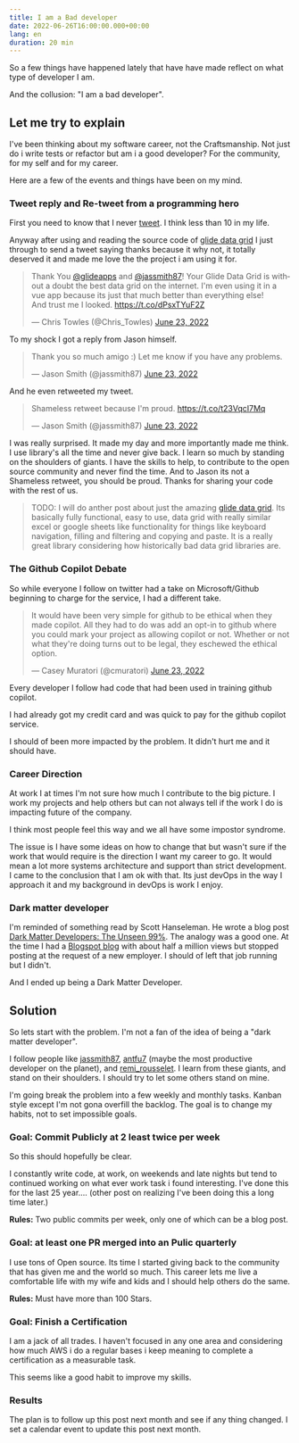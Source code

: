```yaml
---
title: I am a Bad developer
date: 2022-06-26T16:00:00.000+00:00
lang: en
duration: 20 min
---
```


So a few things have happened lately that have have made reflect on what type of developer I am.

And the collusion: "I am a bad developer".

## Let me try to explain

I've been thinking about my software career, not the Craftsmanship. Not just do i write tests or refactor but am i a good developer? For the community, for my self and for my career.

<!-- more -->

Here are a few of the events and things have been on my mind.

### Tweet reply and Re-tweet from a programming hero

First you need to know that I never [tweet](https://twitter.com/Chris_Towles). I think less than 10 in my life.

Anyway after using and reading the source code of [glide data grid](https://github.com/glideapps/glide-data-grid) I just through to send a tweet saying thanks because it why not, it totally deserved it and made me love the the project i am using it for.
<blockquote class="twitter-tweet"><p lang="en" dir="ltr">Thank You <a href="https://twitter.com/glideapps?ref_src=twsrc%5Etfw">@glideapps</a> and <a href="https://twitter.com/jassmith87?ref_src=twsrc%5Etfw">@jassmith87</a>! Your Glide Data Grid is without a doubt the best data grid on the internet. I&#39;m even using it in a vue app because its just that much better than everything else! <br>And trust me I looked. <a href="https://t.co/dPsxTYuF2Z">https://t.co/dPsxTYuF2Z</a></p>&mdash; Chris Towles (@Chris_Towles) <a href="https://twitter.com/Chris_Towles/status/1539814088666238976?ref_src=twsrc%5Etfw">June 23, 2022</a></blockquote>

To my shock I got a reply from Jason himself.
<blockquote class="twitter-tweet"><p lang="en" dir="ltr">Thank you so much amigo :) Let me know if you have any problems.</p>&mdash; Jason Smith (@jassmith87) <a href="https://twitter.com/jassmith87/status/1539816474054840320?ref_src=twsrc%5Etfw">June 23, 2022</a></blockquote>

And he even retweeted my tweet.

<blockquote class="twitter-tweet"><p lang="en" dir="ltr">Shameless retweet because I&#39;m proud. <a href="https://t.co/t23VqcI7Mq">https://t.co/t23VqcI7Mq</a></p>&mdash; Jason Smith (@jassmith87) <a href="https://twitter.com/jassmith87/status/1539816533261619200?ref_src=twsrc%5Etfw">June 23, 2022</a></blockquote>

I was really surprised. It made my day and more importantly made me think. I use library's all the time and never give back. I learn so much by standing on the shoulders of giants. I have the skills to help, to contribute to the open source community and never find the time. And to Jason its not a Shameless retweet, you should be proud. Thanks for sharing your code with the rest of us.

> TODO: I will do anther post about just the amazing [glide data grid](https://github.com/glideapps/glide-data-grid). Its basically fully functional, easy to use, data grid with really similar excel or google sheets like functionality for things like keyboard navigation, filling and filtering and copying and paste. It is a really great library considering how historically bad data grid libraries are.

### The Github Copilot Debate

So while everyone I follow on twitter had a take on Microsoft/Github beginning to charge for the service, I had a different take.

<blockquote class="twitter-tweet"><p lang="en" dir="ltr">It would have been very simple for github to be ethical when they made copilot. All they had to do was add an opt-in to github where you could mark your project as allowing copilot or not. Whether or not what they&#39;re doing turns out to be legal, they eschewed the ethical option.</p>&mdash; Casey Muratori (@cmuratori) <a href="https://twitter.com/cmuratori/status/1540078652246749184?ref_src=twsrc%5Etfw">June 23, 2022</a></blockquote>

Every developer I follow had code that had been used in training github copilot.

I had already got my credit card and was quick to pay for the github copilot service.

I should of been more impacted by the problem. It didn't hurt me and it should have.

### Career Direction

At work I at times I'm not sure how much I contribute to the big picture. I work my projects and help others but can not always tell if the work I do is impacting future of the company.

I think most people feel this way and we all have some impostor syndrome.

The issue is I have some ideas on how to change that but wasn't sure if the work that would require is the direction I want my career to go. It would mean a lot more systems architecture and support than strict development. I came to the conclusion that I am ok with that. Its just devOps in the way I approach it and my background in devOps is work I enjoy.

### Dark matter developer

I'm reminded of something read by Scott Hanseleman. He wrote a blog post [Dark Matter Developers: The Unseen 99%](https://www.hanselman.com/blog/dark-matter-developers-the-unseen-99).  The analogy was a good one. At the time I had a [Blogspot blog](https://christowles.blogspot.com/) with about half a million views but stopped posting at the request of a new employer.  I should of left that job running but I didn't.

And I ended up being a Dark Matter Developer.

## Solution

So lets start with the problem. I'm not a fan of the idea of being a "dark matter developer".

I follow people like [jassmith87](https://twitter.com/jassmith87), [antfu7](https://twitter.com/antfu7) (maybe the most productive developer on the planet), and [remi_rousselet](https://twitter.com/remi_rousselet). I learn from these giants, and  stand on their shoulders. I should try to let some others stand on mine.

I'm going break the problem into a few weekly and monthly tasks. Kanban style except I'm not gona overfill the backlog. The goal is to change my habits, not to set impossible goals.

### Goal: Commit Publicly at 2 least twice per week

So this should hopefully be clear.

I constantly write code, at work, on weekends and late nights but tend to continued working on what ever work task i found interesting. I've done this for the last 25 year.... (other post on realizing I've been doing this a long time later.)

**Rules:** Two public commits per week, only one of which can be a blog post.

### Goal: at least one PR merged into an Pulic quarterly

I use tons of Open source. Its time I started giving back to the community that has given me and the world so much. This career lets me live a comfortable life with my wife and kids and I should help others do the same.

**Rules:** Must have more than 100 Stars.

### Goal: Finish a Certification

I am a jack of all trades. I haven't focused in any one area and considering how much AWS i do a regular bases i keep meaning to complete a certification as a measurable task.

This seems like a good habit to improve my skills.

### Results

The plan is to follow up this post next month and see if any thing changed. I set a calendar event to update this post next month.
